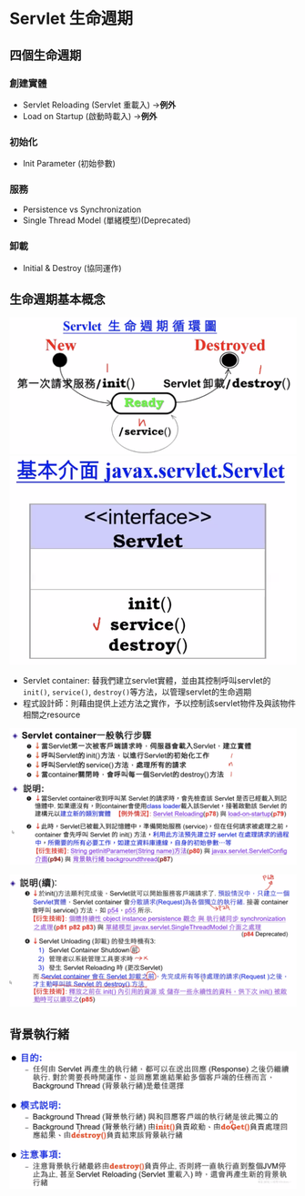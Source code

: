 # Servlet 生命週期

## 四個生命週期

### 創建實體

* Servlet Reloading \(Servlet 重載入\) -&gt;**例外**
* Load on Startup \(啟動時載入\) -&gt;**例外**

### 初始化

* Init Parameter \(初始參數\)

### 服務

* Persistence vs Synchronization
* Single Thread Model \(單緒模型\)\(Deprecated\)

### 卸載

* Initial & Destroy \(協同運作\)

## 生命週期基本概念

![servlet life cycle](/book_sources/images/2020-10-28-10-49-03.png) ![servlet life cycle](/book_sources/images/2020-10-28-10-52-55.png)

* Servlet container: 替我們建立servlet實體，並由其控制呼叫servlet的`init()`, `service()`, `destroy()`等方法，以管理servlet的生命週期
* 程式設計師：則藉由提供上述方法之實作，予以控制該servlet物件及與該物件相關之resource

![1/2](/book_sources/images/2020-10-28-11-01-03.png)

![2/2](/book_sources/images/2020-10-28-11-41-03.png)

## 背景執行緒

![&#x80CC;&#x666F;&#x57F7;&#x884C;&#x7DD2;](/book_sources/images/2020-10-30-15-56-42.png)


